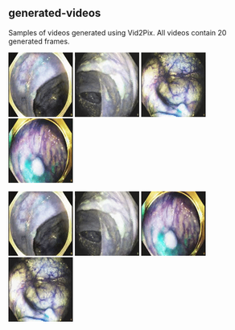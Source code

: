 ## generated-videos

Samples of videos generated using Vid2Pix. All videos contain 20 generated frames.  



![gif](video-to-gif_1.gif) ![gif](video-to-gif_2.gif) ![gif](video-to-gif_3.gif) ![gif](video-to-gif_4.gif)



![gif](4069jz.gif) ![gif](4069uh.gif) ![gif](406a3r.gif) ![gif](4069z5.gif)
